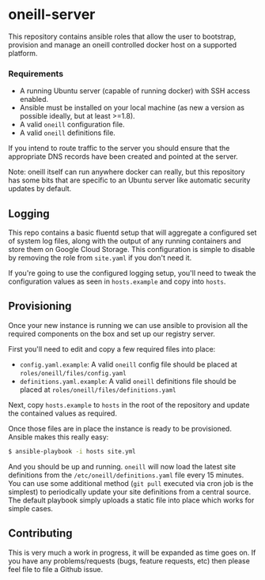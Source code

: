oneill-server
=============

This repository contains ansible roles that allow the user to bootstrap,
provision and manage an oneill controlled docker host on a supported platform.


### Requirements

- A running Ubuntu server (capable of running docker) with SSH access enabled.
- Ansible must be installed on your local machine (as new a version as
  possible ideally, but at least >=1.8).
- A valid `oneill` configuration file.
- A valid `oneill` definitions file.

If you intend to route traffic to the server you should ensure that the
appropriate DNS records have been created and pointed at the server.

Note: oneill itself can run anywhere docker can really, but this repository
has some bits that are specific to an Ubuntu server like automatic security
updates by default.


## Logging

This repo contains a basic fluentd setup that will aggregate a configured set
of system log files, along with the output of any running containers and store
them on Google Cloud Storage. This configuration is simple to disable by
removing the role from `site.yaml` if you don't need it.

If you're going to use the configured logging setup, you'll need to tweak the
configuration values as seen in `hosts.example` and copy into `hosts`.


## Provisioning

Once your new instance is running we can use ansible to provision all the
required components on the box and set up our registry server.

First you'll need to edit and copy a few required files into place:

- `config.yaml.example`: A valid `oneill` config file should be placed at
  `roles/oneill/files/config.yaml`
- `definitions.yaml.example`: A valid `oneill` definitions file should be
  placed at `roles/oneill/files/definitions.yaml`

Next, copy `hosts.example` to `hosts` in the root of the repository and update
the contained values as required.

Once those files are in place the instance is ready to be provisioned. Ansible
makes this really easy:

```bash
$ ansible-playbook -i hosts site.yml
```

And you should be up and running. `oneill` will now load the latest site
definitions from the `/etc/oneill/definitions.yaml` file every 15 minutes. You
can use some additional method (`git pull` executed via cron job is the
simplest) to periodically update your site definitions from a central source.
The default playbook simply uploads a static file into place which works for
simple cases.


## Contributing

This is very much a work in progress, it will be expanded as time goes on. If
you have any problems/requests (bugs, feature requests, etc) then please feel
file to file a Github issue.
